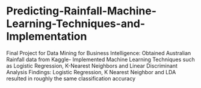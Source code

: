 # Predicting-Rainfall-Machine-Learning-Techniques-and-Implementation
Final Project for Data Mining for Business Intelligence: Obtained Australian Rainfall data from Kaggle- Implemented Machine Learning Techniques such as Logistic Regression, K-Nearest Neighbors and Linear Discriminant Analysis
Findings: Logistic Regression, K Nearest Neighbor and LDA resulted in roughly the same classification accuracy 
